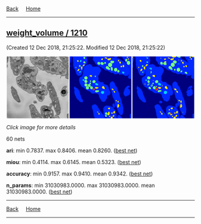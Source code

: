 [Back](..)&nbsp;&nbsp;&nbsp;&nbsp;&nbsp;[Home](leapmanlab.github.io/snapshots)

---

<div class="thumbnail"><a href="1210"><h2>weight_volume / 1210</h2></a><p>(Created 12 Dec 2018, 21:25:22. Modified 12 Dec 2018, 21:25:22)
</p><a href="1210"><img src="1210/001/1/media/summary.png" align="center"></a><p><i>Click image for more details</i>
</p></div>

60 nets

**ari**: min 0.7837. max 0.8406. mean 0.8260.  ([best net](1210/001/1))

**miou**: min 0.4114. max 0.6145. mean 0.5323.  ([best net](1210/001/1))

**accuracy**: min 0.9157. max 0.9410. mean 0.9342.  ([best net](1210/001/1))

**n_params**: min 31030983.0000. max 31030983.0000. mean 31030983.0000.  ([best net](1210/0/0))

---

[Back](..)&nbsp;&nbsp;&nbsp;&nbsp;&nbsp;[Home](leapmanlab.github.io/snapshots)

---